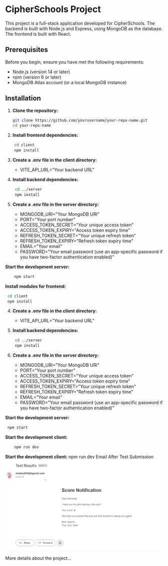 # CipherSchools Project

This project is a full-stack application developed for CipherSchools. The backend is built with Node.js and Express, using MongoDB as the database. The frontend is built with React.

## Prerequisites

Before you begin, ensure you have met the following requirements:

- Node.js (version 14 or later)
- npm (version 6 or later)
- MongoDB Atlas account (or a local MongoDB instance)

## Installation

1. **Clone the repository:**
   ```bash
   git clone https://github.com/yourusername/your-repo-name.git
   cd your-repo-name

2. **Install frontend dependencies:**
```bash
    cd client
    npm install
```
3. **Create a .env file in the client directory:**
   - VITE_API_URL="Your backend URL"

4. **Install backend dependencies:**
   ```bash
    cd ../server
    npm install
   ```

6. **Create a .env file in the server directory:**
   - MONGODB_URI="Your MongoDB URI"
   - PORT="Your port number"
   - ACCESS_TOKEN_SECRET="Your unique access token"
   - ACCESS_TOKEN_EXPIRY="Access token expiry time"
   - REFRESH_TOKEN_SECRET="Your unique refresh token"
   - REFRESH_TOKEN_EXPIRY="Refresh token expiry time"
   - EMAIL="Your email"
   - PASSWORD="Your email password (use an app-specific password if you have two-factor authentication enabled)"

**Start the development server:**
```bash
    npm start
```
**Install modules for frontend:**
   ```bash
    cd client
    npm install
```
4. **Create a .env file in the client directory:**
    - VITE_API_URL="Your backend URL"

5. **Install backend dependencies:**
   ```bash
    cd ../server
    npm install

7. **Create a .env file in the server directory:**
   - MONGODB_URI="Your MongoDB URI"
   - PORT="Your port number"
   - ACCESS_TOKEN_SECRET="Your unique access token"
   - ACCESS_TOKEN_EXPIRY="Access token expiry time"
   - REFRESH_TOKEN_SECRET="Your unique refresh token"
   - REFRESH_TOKEN_EXPIRY="Refresh token expiry time"
   - EMAIL="Your email"
   - PASSWORD="Your email password (use an app-specific password if you have two-factor authentication enabled)"

**Start the development server:**
   ```bash
    npm start
```
**Start the development client:**
```bash
    npm run dev
```

**Start the development client:**
    npm run dev
Email After Test Submission
![Project Architecture](./server/public/image.png)

More details about the project...
